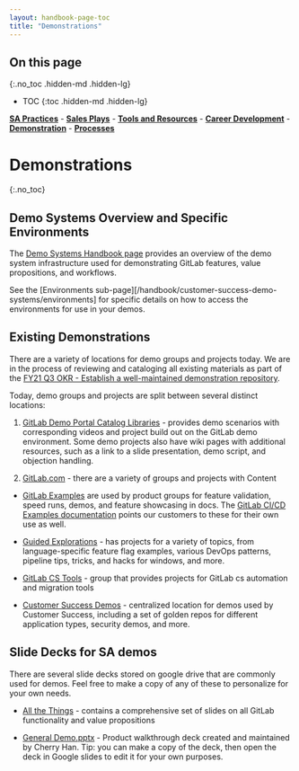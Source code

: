 ```yaml
---
layout: handbook-page-toc
title: "Demonstrations"
---
```


## On this page
{:.no_toc .hidden-md .hidden-lg}

- TOC
{:toc .hidden-md .hidden-lg}

[**SA Practices**](/handbook/customer-success/solutions-architects/sa-practices) - [**Sales Plays**](/handbook/customer-success/solutions-architects/sales-plays) - [**Tools and Resources**](/handbook/customer-success/solutions-architects/tools-and-resources) - [**Career Development**](/handbook/customer-success/solutions-architects/career-development) - [**Demonstration**](/handbook/customer-success/solutions-architects/demonstrations) - [**Processes**](/handbook/customer-success/solutions-architects/processes)

# Demonstrations
{:.no_toc}

## Demo Systems Overview and Specific Environments

The [Demo Systems Handbook page](/handbook/customer-success/demo-systems) provides an overview of the demo system infrastructure used for demonstrating GitLab features, value propositions, and workflows.  

See the [Environments sub-page][/handbook/customer-success-demo-systems/environments] for specific details on how to access the environments for use in your demos.

## Existing Demonstrations

There are a variety of locations for demo groups and projects today.  We are in the process of reviewing and cataloging all existing materials as part of the [FY21 Q3 OKR - Establish a well-maintained demonstration repository](https://gitlab.com/gitlab-com/customer-success/solutions-architecture-leaders/sa-initiatives/-/issues/9).  

Today, demo groups and projects are split between several distinct locations:

1. [GitLab Demo Portal Catalog Libraries](https://gitlabdemo.com/catalog/libraries) - provides demo scenarios with corresponding videos and project build out on the GitLab demo environment.  Some demo projects also have wiki pages with additional resources, such as a link to a slide presentation, demo script, and objection handling.

2. [GitLab.com](https://gitlab.com) - there are a variety of groups and projects with Content
 - [GitLab Examples](https://gitlab.com/gitlab-examples) are used by product groups for feature validation, speed runs, demos, and feature showcasing in docs.  The [GitLab CI/CD Examples documentation](https://docs.gitlab.com/ee/ci/examples/) points our customers to these for their own use as well.  

 - [Guided Explorations](https://gitlab.com/guided-explorations) - has projects for a variety of topics, from language-specific feature flag examples, various DevOps patterns, pipeline tips, tricks, and hacks for windows, and more.

 - [GitLab CS Tools](https://gitlab.com/gitlab-cs-tools) - group that provides projects for GitLab cs automation and migration tools

 - [Customer Success Demos](https://gitlab.com/gitlab-com/customer-success/demos) - centralized location for demos used by Customer Success, including a set of golden repos for different application types, security demos, and more.


 ## Slide Decks for SA demos

There are several slide decks stored on google drive that are commonly used for demos.  Feel free to make a copy of any of these to personalize for your own needs.

- [All the Things](https://docs.google.com/presentation/d/1AG6eDm8USqU7TG12Sp4UEc9B3P03pniQnVHZAGzyDAg/edit?usp=sharing) - contains a comprehensive set of slides on all GitLab functionality and value propositions

- [General Demo.pptx](https://drive.google.com/file/d/17SoRPxPCswT_FublXCsi3rm3TBnHAYI-/view?usp=sharing) - Product walkthrough deck created and maintained by Cherry Han.  Tip: you can make a copy of the deck, then open the deck in Google slides to edit it for your own purposes.
